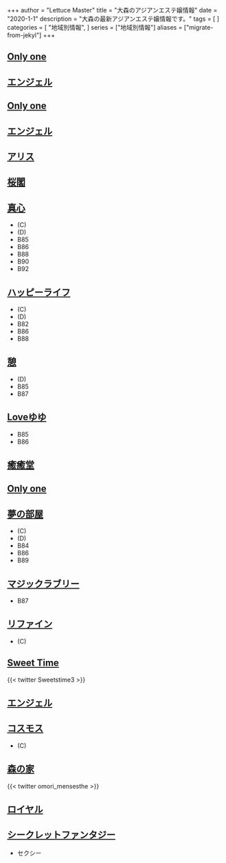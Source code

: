 +++
author = "Lettuce Master"
title = "大森のアジアンエステ嬢情報"
date = "2020-1-1"
description = "大森の最新アジアンエステ嬢情報です。"
tags = [
]
categories = [
    "地域別情報",
]
series = ["地域別情報"]
aliases = ["migrate-from-jekyl"]
+++

## [Only one](http://on.mznab.com/)
## [エンジェル](http://angel777.esjp.xyz/)
## [Only one](http://on.mznab.com/)
## [エンジェル](http://angel777.esjp.xyz/)
## [アリス](http://rilakusi.xyz/)
## [桜閣](http://www.hthrhy.xyz/)
## [真心](http://k-rlx.info/)
- (C)
- (D)
- B85
- B86
- B88
- B90
- B92
## [ハッピーライフ](http://rueiant.xyz/)
- (C)
- (D)
- B82
- B86
- B88
## [憩](http://ikoi.xyz.mn/)
- (D)
- B85
- B87
## [Loveゆゆ](http://beauty-est.xyz/)
- B85
- B86
## [癒癒堂](http://yuyudou.com/)
## [Only one](http://on.mznab.com/)
## [夢の部屋](http://www.sh-himenoyw.work/)
- (C)
- (D)
- B84
- B86
- B89
## [マジックラブリー](http://www1.spa-omori.com/)
- B87
## [リファイン](http://es-refine.xyz/)
- (C)
## [Sweet Time](http://heal-msg.com/)

{{< twitter Sweetstime3 >}}
## [エンジェル](http://angel777.esjp.xyz/)
## [コスモス](http://www.cosmos.relaxjp.info/)
- (C)
## [森の家](https://omori-mensesthe.com/)

{{< twitter omori_mensesthe >}}
## [ロイヤル](http://es-kosumosu.com/)
## [シークレットファンタジー](http://spa-omori.com/)
- セクシー
